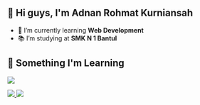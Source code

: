
## 👋 Hi guys, I'm Adnan Rohmat Kurniansah


- 🌱 I’m currently learning <b>Web Development</b>
- 📚 I’m studying at <b>SMK N 1 Bantul</b>


## 🧰 Something I'm Learning 
<p>
  <a href="https://skillicons.dev">
    <img src="https://skillicons.dev/icons?i=html,css,javascript,php,java,bootstrap,laravel,mysql,git,react" />
  </a>
</p>

 
<a href="https://github.com/AdnanRohmatKurniansah/AdnanRohmatKurniansah">
 <img class="align-senter" src="https://github-readme-stats-git-masterrstaa-rickstaa.vercel.app/api/top-langs/?username=AdnanRohmatKurniansah&layout=compact&theme=dark#gh-dark-mode-only"/>
</a>
<a href="https://github.com/AdnanRohmatKurniansah/AdnanRohmatKurniansah">
  <img class="align-senter" src="https://github-readme-stats-git-masterrstaa-rickstaa.vercel.app/api?username=AdnanRohmatKurniansah&&show_icons=true&theme=dark"/>
</a>

 
 

